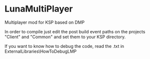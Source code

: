 # LunaMultiPlayer
Multiplayer mod for KSP based on DMP

In order to compile just edit the post build event paths on the projects "Client" and "Common" and set them to your KSP directory.

If you want to know how to debug the code, read the .txt in ExternalLibraries\HowToDebugLMP
